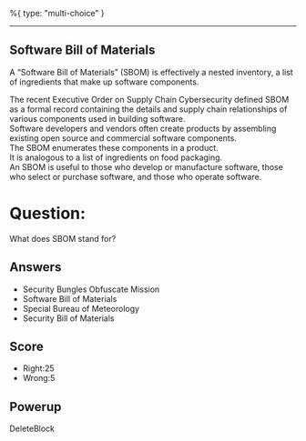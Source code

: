 %{
 type: "multi-choice"
}

---
## Software Bill of Materials
A “Software Bill of Materials” (SBOM) is
effectively a nested inventory,
a list of ingredients that make up
software components.

The recent Executive Order on Supply Chain Cybersecurity
defined SBOM as a formal record containing the details and supply chain
relationships of various components used in building software.  
Software developers and vendors often create products by
assembling existing open source and commercial software components.  
The SBOM enumerates these components in a product.  
It is analogous to a list of ingredients on food packaging.  
An SBOM is useful to those who develop or manufacture software,
those who select or purchase software, and those who operate software.  


# Question:
What does SBOM stand for?

## Answers
- Security Bungles Obfuscate Mission
- Software Bill of Materials
- Special Bureau of Meteorology
- Security Bill of Materials

## Score
- Right:25
- Wrong:5

## Powerup
DeleteBlock
